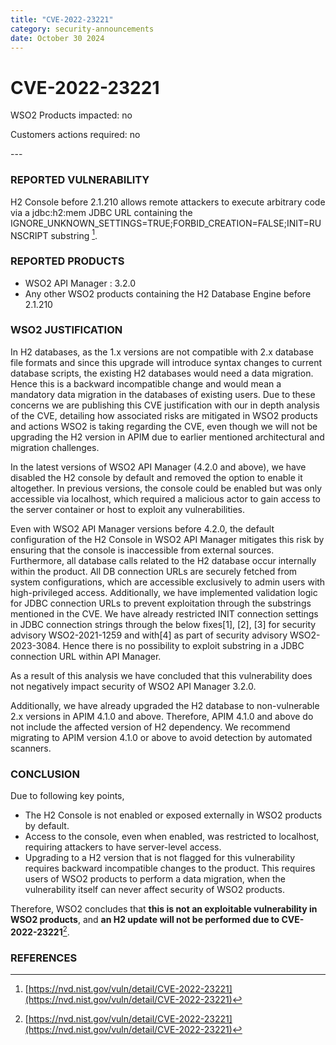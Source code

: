 ```yaml
---
title: "CVE-2022-23221"
category: security-announcements
date: October 30 2024
---
```


# CVE-2022-23221

<p class="doc-info">WSO2 Products impacted: no</p>
<p class="doc-info">Customers actions required: no</p>
---

### REPORTED VULNERABILITY

H2 Console before 2.1.210 allows remote attackers to execute arbitrary code via a jdbc:h2:mem JDBC URL containing the IGNORE_UNKNOWN_SETTINGS=TRUE;FORBID_CREATION=FALSE;INIT=RUNSCRIPT substring [^1].

### REPORTED PRODUCTS

- WSO2 API Manager : 3.2.0
- Any other WSO2 products containing the H2 Database Engine before 2.1.210

### WSO2 JUSTIFICATION

In H2 databases, as the 1.x versions are not compatible with 2.x database file formats and since this upgrade will introduce syntax changes to current database scripts, the existing H2 databases would need a data migration. Hence this is a backward incompatible change and would mean a mandatory data migration in the databases of existing users. Due to these concerns we are publishing this CVE justification with our in depth analysis of the CVE, detailing how associated risks are mitigated in WSO2 products and actions WSO2 is taking regarding the CVE, even though we will not be upgrading the H2 version in APIM due to earlier mentioned architectural and migration challenges.

In the latest versions of WSO2 API Manager (4.2.0 and above), we have  disabled the H2 console by default and removed the option to enable it altogether. In previous versions, the console could be enabled but was only accessible via localhost, which required a malicious actor to gain access to the server container or host to exploit any vulnerabilities. 

Even with WSO2 API Manager versions before 4.2.0, the default configuration of the H2 Console in WSO2 API Manager mitigates this risk by ensuring that the console is inaccessible from external sources. Furthermore, all database calls related to the H2 database occur internally within the product. All DB connection URLs are securely fetched from system configurations, which are accessible exclusively to admin users with high-privileged access. Additionally, we have implemented validation logic for JDBC connection URLs to prevent exploitation through the substrings mentioned in the CVE. We have already restricted INIT connection settings in JDBC connection strings through the below fixes[1], [2], [3] for security advisory WSO2-2021-1259 and with[4] as part of security advisory WSO2-2023-3084. Hence there is no possibility to exploit substring in a JDBC connection URL within API Manager.

As a result of this analysis we have concluded that this vulnerability does not negatively impact security of WSO2 API Manager 3.2.0.

Additionally, we have already upgraded the H2 database to non-vulnerable 2.x versions in APIM 4.1.0 and above. Therefore, APIM 4.1.0 and above do not include the affected version of H2 dependency. We recommend migrating to APIM version 4.1.0 or above to avoid detection by automated scanners.

### CONCLUSION

Due to following key points,

- The H2 Console is not enabled or exposed externally in WSO2 products by default.
- Access to the console, even when enabled, was restricted to localhost, requiring attackers to have server-level access.
- Upgrading to a H2 version that is not flagged for this vulnerability requires backward incompatible changes to the product. This requires users of WSO2 products to perform a data migration, when the vulnerability itself can never affect security of WSO2 products.

Therefore, WSO2 concludes that **this is not an exploitable vulnerability in WSO2 products**, and **an H2 update will not be performed due to CVE-2022-23221**[^1].

### REFERENCES
[^1]: [https://nvd.nist.gov/vuln/detail/CVE-2022-23221](https://nvd.nist.gov/vuln/detail/CVE-2022-23221)